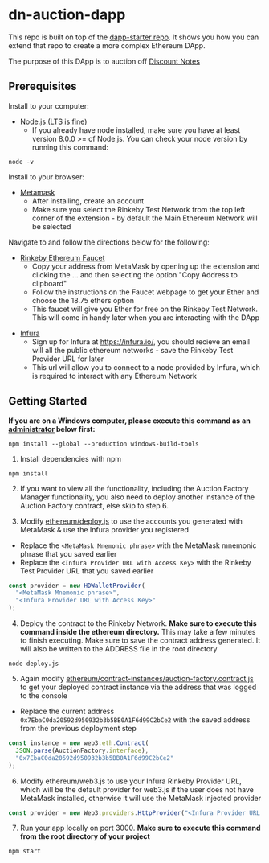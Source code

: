 # dn-auction-dapp

This repo is built on top of the [dapp-starter repo](https://github.com/TaraTritt/dapp-starter). It shows you how you can extend that repo to create a more complex Ethereum DApp.

The purpose of this DApp is to auction off [Discount Notes](https://www.investopedia.com/terms/d/discountnote.asp)

## Prerequisites

Install to your computer:

* [Node.js (LTS is fine)](https://nodejs.org/en/)
  * If you already have node installed, make sure you have at least version 8.0.0 >= of Node.js. You can check your node version by running this command:

```node
node -v
```

Install to your browser:

* [Metamask](https://chrome.google.com/webstore/search/metamask)
  * After installing, create an account
  * Make sure you select the Rinkeby Test Network from the top left corner of the extension - by default the Main Ethereum Network will be selected

Navigate to and follow the directions below for the following:

* [Rinkeby Ethereum Faucet](https://faucet.rinkeby.io/)
  * Copy your address from MetaMask by opening up the extension and clicking the ... and then selecting the option "Copy Address to clipboard"
  * Follow the instructions on the Faucet webpage to get your Ether and choose the 18.75 ethers option
  * This faucet will give you Ether for free on the Rinkeby Test Network. This will come in handy later when you are interacting with the DApp

- [Infura](https://infura.io/)
  * Sign up for Infura at https://infura.io/, you should recieve an email will all the public ethereum networks - save the Rinkeby Test Provider URL for later
  * This url will allow you to connect to a node provided by Infura, which is required to interact with any Ethereum Network

## Getting Started

**If you are on a Windows computer, please execute this command as an [administrator](https://www.howtogeek.com/194041/how-to-open-the-command-prompt-as-administrator-in-windows-8.1/) below first:**

```shell
npm install --global --production windows-build-tools
```

1.  Install dependencies with npm

```shell
npm install
```

2.  If you want to view all the functionality, including the Auction Factory Manager functionality, you also need to deploy another instance of the Auction Factory contract, else skip to step 6.

3.  Modify [ethereum/deploy.js](https://github.com/TaraTritt/dn-auction-dapp/blob/master/ethereum/deploy.js) to use the accounts you generated with MetaMask & use the Infura provider you registered

* Replace the `<MetaMask Mnemonic phrase>` with the MetaMask mnemonic phrase that you saved earlier
* Replace the `<Infura Provider URL with Access Key>` with the Rinkeby Test Provider URL that you saved earlier

```javascript
const provider = new HDWalletProvider(
  "<MetaMask Mnemonic phrase>",
  "<Infura Provider URL with Access Key>"
);
```

4.  Deploy the contract to the Rinkeby Network. **Make sure to execute this command inside the ethereum directory.** This may take a few minutes to finish executing. Make sure to save the contract address generated. It will also be written to the ADDRESS file in the root directory

```shell
node deploy.js
```

5.  Again modify [ethereum/contract-instances/auction-factory.contract.js](https://github.com/TaraTritt/dn-auction-dapp/blob/master/ethereum/contract-instances/auction-factory.contract.js) to get your deployed contract instance via the address that was logged to the console

* Replace the current address `0x7EbaC0da20592d950932b3b5BB0A1F6d99C2bCe2` with the saved address from the previous deployment step

```javascript
const instance = new web3.eth.Contract(
  JSON.parse(AuctionFactory.interface),
  "0x7EbaC0da20592d950932b3b5BB0A1F6d99C2bCe2"
);
```

6.  Modify ethereum/web3.js to use your Infura Rinkeby Provider URL, which will be the default provider for web3.js if the user does not have MetaMask installed, otherwise it will use the MetaMask injected provider

```javascript
const provider = new Web3.providers.HttpProvider("<Infura Provider URL with Access Key>");
```

7.  Run your app locally on port 3000. **Make sure to execute this command from the root directory of your project**

```shell
npm start
```
